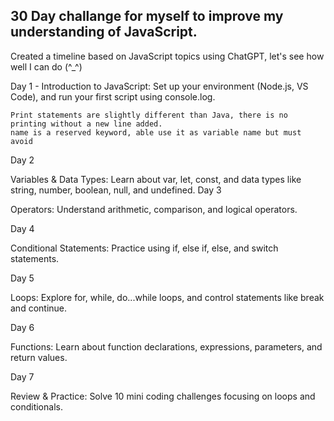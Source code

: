 ## 30 Day challange for myself to improve my understanding of JavaScript.

Created a timeline based on JavaScript topics using ChatGPT, let's see how well I can do (^_^)

Day 1 - Introduction to JavaScript: Set up your environment (Node.js, VS Code), and run your first script using console.log.

    Print statements are slightly different than Java, there is no printing without a new line added.
    name is a reserved keyword, able use it as variable name but must avoid 

Day 2

Variables & Data Types: Learn about var, let, const, and data types like string, number, boolean, null, and undefined.
Day 3

Operators: Understand arithmetic, comparison, and logical operators.

Day 4

Conditional Statements: Practice using if, else if, else, and switch statements.

Day 5

Loops: Explore for, while, do...while loops, and control statements like break and continue.

Day 6

Functions: Learn about function declarations, expressions, parameters, and return values.

Day 7

Review & Practice: Solve 10 mini coding challenges focusing on loops and conditionals.


